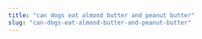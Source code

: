 ```yaml
---
title: "can dogs eat almond butter and peanut butter"
slug: "can-dogs-eat-almond-butter-and-peanut-butter"
---
```



